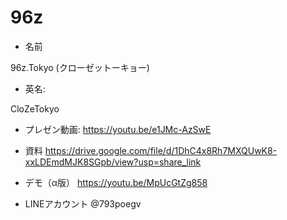 # 96z

- 名前

96z.Tokyo (クローゼットーキョー)

- 英名:

CloZeTokyo 

- プレゼン動画:
https://youtu.be/e1JMc-AzSwE

- 資料
https://drive.google.com/file/d/1DhC4x8Rh7MXQUwK8-xxLDEmdMJK8SGpb/view?usp=share_link

- デモ（α版）
https://youtu.be/MpUcGtZg858

- LINEアカウント
@793poegv



